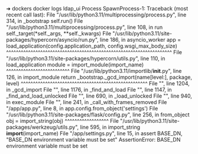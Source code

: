 ➜  dockers docker logs ldap_ui 
Process SpawnProcess-1:
Traceback (most recent call last):
  File "/usr/lib/python3.11/multiprocessing/process.py", line 314, in _bootstrap
    self.run()
  File "/usr/lib/python3.11/multiprocessing/process.py", line 108, in run
    self._target(*self._args, **self._kwargs)
  File "/usr/lib/python3.11/site-packages/hypercorn/asyncio/run.py", line 186, in asyncio_worker
    app = load_application(config.application_path, config.wsgi_max_body_size)
          ^^^^^^^^^^^^^^^^^^^^^^^^^^^^^^^^^^^^^^^^^^^^^^^^^^^^^^^^^^^^^^^^^^^^
  File "/usr/lib/python3.11/site-packages/hypercorn/utils.py", line 110, in load_application
    module = import_module(import_name)
             ^^^^^^^^^^^^^^^^^^^^^^^^^^
  File "/usr/lib/python3.11/importlib/__init__.py", line 126, in import_module
    return _bootstrap._gcd_import(name[level:], package, level)
           ^^^^^^^^^^^^^^^^^^^^^^^^^^^^^^^^^^^^^^^^^^^^^^^^^^^^
  File "<frozen importlib._bootstrap>", line 1204, in _gcd_import
  File "<frozen importlib._bootstrap>", line 1176, in _find_and_load
  File "<frozen importlib._bootstrap>", line 1147, in _find_and_load_unlocked
  File "<frozen importlib._bootstrap>", line 690, in _load_unlocked
  File "<frozen importlib._bootstrap_external>", line 940, in exec_module
  File "<frozen importlib._bootstrap>", line 241, in _call_with_frames_removed
  File "/app/app.py", line 8, in <module>
    app.config.from_object('settings')
  File "/usr/lib/python3.11/site-packages/flask/config.py", line 256, in from_object
    obj = import_string(obj)
          ^^^^^^^^^^^^^^^^^^
  File "/usr/lib/python3.11/site-packages/werkzeug/utils.py", line 595, in import_string
    __import__(import_name)
  File "/app/settings.py", line 15, in <module>
    assert BASE_DN, "BASE_DN environment variable must be set"
AssertionError: BASE_DN environment variable must be set


